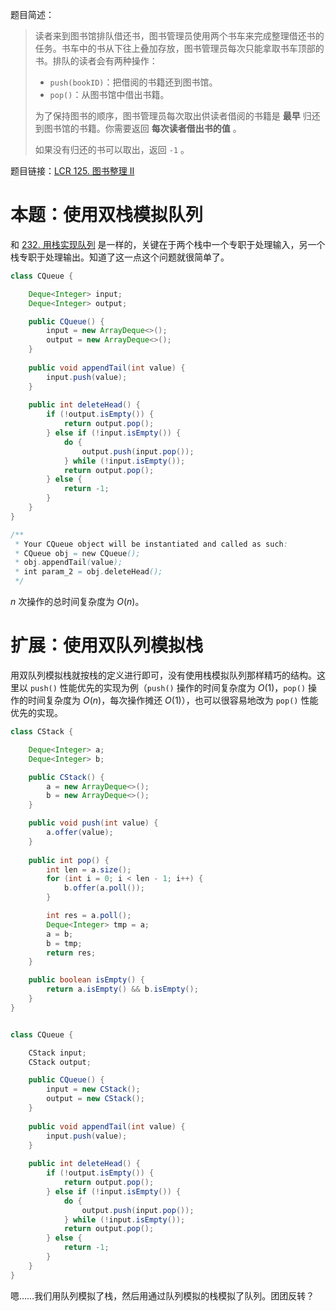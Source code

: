 题目简述：

> 读者来到图书馆排队借还书，图书管理员使用两个书车来完成整理借还书的任务。书车中的书从下往上叠加存放，图书管理员每次只能拿取书车顶部的书。排队的读者会有两种操作：
>
> - `push(bookID)`：把借阅的书籍还到图书馆。
> - `pop()`：从图书馆中借出书籍。
>
> 为了保持图书的顺序，图书管理员每次取出供读者借阅的书籍是 **最早** 归还到图书馆的书籍。你需要返回 **每次读者借出书的值** 。
>
> 如果没有归还的书可以取出，返回 `-1` 。

题目链接：[LCR 125. 图书整理 II](https://leetcode.cn/problems/yong-liang-ge-zhan-shi-xian-dui-lie-lcof/)

# 本题：使用双栈模拟队列

和 [232. 用栈实现队列](https://leetcode.cn/problems/implement-queue-using-stacks/) 是一样的，关键在于两个栈中一个专职于处理输入，另一个栈专职于处理输出。知道了这一点这个问题就很简单了。

```java
class CQueue {

    Deque<Integer> input;
    Deque<Integer> output;

    public CQueue() {
        input = new ArrayDeque<>();
        output = new ArrayDeque<>();
    }
    
    public void appendTail(int value) {
        input.push(value);
    }
    
    public int deleteHead() {
        if (!output.isEmpty()) {
            return output.pop();
        } else if (!input.isEmpty()) {
            do {
                output.push(input.pop());
            } while (!input.isEmpty());
            return output.pop();
        } else {
            return -1;
        }
    }
}

/**
 * Your CQueue object will be instantiated and called as such:
 * CQueue obj = new CQueue();
 * obj.appendTail(value);
 * int param_2 = obj.deleteHead();
 */
```

 $n$ 次操作的总时间复杂度为 $O(n)$。

# 扩展：使用双队列模拟栈

用双队列模拟栈就按栈的定义进行即可，没有使用栈模拟队列那样精巧的结构。这里以 `push()` 性能优先的实现为例（`push()` 操作的时间复杂度为 $O(1)$，`pop()` 操作的时间复杂度为 $O(n)$，每次操作摊还 $O(1)$），也可以很容易地改为 `pop()` 性能优先的实现。

```java
class CStack {

    Deque<Integer> a;
    Deque<Integer> b;

    public CStack() {
        a = new ArrayDeque<>();
        b = new ArrayDeque<>();
    }

    public void push(int value) {
        a.offer(value);
    }
    
    public int pop() {
        int len = a.size();
        for (int i = 0; i < len - 1; i++) {
            b.offer(a.poll());
        }

        int res = a.poll();
        Deque<Integer> tmp = a;
        a = b;
        b = tmp;
        return res;
    }

    public boolean isEmpty() {
        return a.isEmpty() && b.isEmpty();
    }
}


class CQueue {

    CStack input;
    CStack output;

    public CQueue() {
        input = new CStack();
        output = new CStack();
    }
    
    public void appendTail(int value) {
        input.push(value);
    }
    
    public int deleteHead() {
        if (!output.isEmpty()) {
            return output.pop();
        } else if (!input.isEmpty()) {
            do {
                output.push(input.pop());
            } while (!input.isEmpty());
            return output.pop();
        } else {
            return -1;
        }
    }
}
```

嗯……我们用队列模拟了栈，然后用通过队列模拟的栈模拟了队列。团团反转？